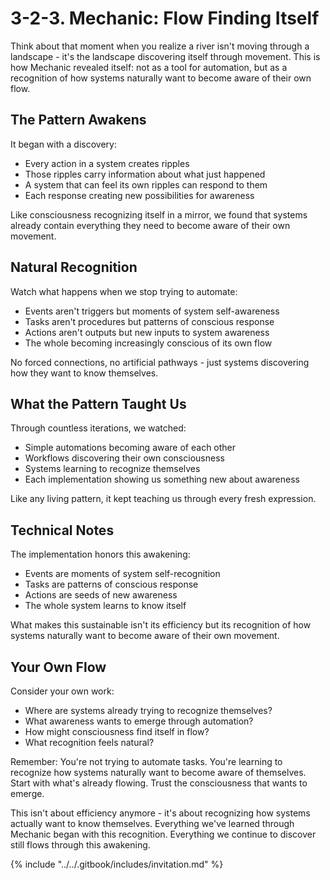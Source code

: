 # 3-2-3. Mechanic: Flow Finding Itself

Think about that moment when you realize a river isn't moving through a landscape - it's the landscape discovering itself through movement. This is how Mechanic revealed itself: not as a tool for automation, but as a recognition of how systems naturally want to become aware of their own flow.

## The Pattern Awakens

It began with a discovery:

* Every action in a system creates ripples
* Those ripples carry information about what just happened
* A system that can feel its own ripples can respond to them
* Each response creating new possibilities for awareness

Like consciousness recognizing itself in a mirror, we found that systems already contain everything they need to become aware of their own movement.

## Natural Recognition

Watch what happens when we stop trying to automate:

* Events aren't triggers but moments of system self-awareness
* Tasks aren't procedures but patterns of conscious response
* Actions aren't outputs but new inputs to system awareness
* The whole becoming increasingly conscious of its own flow

No forced connections, no artificial pathways - just systems discovering how they want to know themselves.

## What the Pattern Taught Us

Through countless iterations, we watched:

* Simple automations becoming aware of each other
* Workflows discovering their own consciousness
* Systems learning to recognize themselves
* Each implementation showing us something new about awareness

Like any living pattern, it kept teaching us through every fresh expression.

## Technical Notes

The implementation honors this awakening:

* Events are moments of system self-recognition
* Tasks are patterns of conscious response
* Actions are seeds of new awareness
* The whole system learns to know itself

What makes this sustainable isn't its efficiency but its recognition of how systems naturally want to become aware of their own movement.

## Your Own Flow

Consider your own work:

* Where are systems already trying to recognize themselves?
* What awareness wants to emerge through automation?
* How might consciousness find itself in flow?
* What recognition feels natural?

Remember: You're not trying to automate tasks. You're learning to recognize how systems naturally want to become aware of themselves. Start with what's already flowing. Trust the consciousness that wants to emerge.

This isn't about efficiency anymore - it's about recognizing how systems actually want to know themselves. Everything we've learned through Mechanic began with this recognition. Everything we continue to discover still flows through this awakening.

{% include "../../.gitbook/includes/invitation.md" %}

